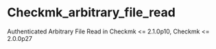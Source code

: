 # Checkmk_arbitrary_file_read
Authenticated Arbitrary File Read in Checkmk &lt;= 2.1.0p10, Checkmk &lt;= 2.0.0p27
